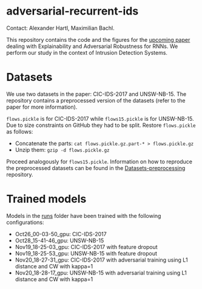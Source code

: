 # adversarial-recurrent-ids
Contact: Alexander Hartl, Maximilian Bachl. 

This repository contains the code and the figures for the [upcoming paper](https://arxiv.org/abs/1912.09855) dealing with Explainability and Adversarial Robustness for RNNs. We perform our study in the context of Intrusion Detection Systems.

# Datasets
We use two datasets in the paper: CIC-IDS-2017 and UNSW-NB-15. The repository contains a preprocessed version of the datasets (refer to the paper for more information). 

```flows.pickle``` is for CIC-IDS-2017 while ```flows15.pickle``` is for UNSW-NB-15. Due to size constraints on GitHub they had to be split. Restore ```flows.pickle``` as follows:
* Concatenate the parts: ```cat flows.pickle.gz.part-* > flows.pickle.gz```
* Unzip them: ```gzip -d flows.pickle.gz```

Proceed analogously for ```flows15.pickle```. Information on how to reproduce the preprocessed datasets can be found in the [Datasets-preprocessing](https://github.com/CN-TU/Datasets-preprocessing) repository.

# Trained models
Models in the [runs](runs) folder have been trained with the following configurations:
* Oct26_00-03-50_gpu: CIC-IDS-2017
* Oct28_15-41-46_gpu: UNSW-NB-15
* Nov19_18-25-03_gpu: CIC-IDS-2017 with feature dropout
* Nov19_18-25-53_gpu: UNSW-NB-15 with feature dropout
* Nov20_18-27-31_gpu: CIC-IDS-2017 with adversarial training using L1 distance and CW with kappa=1
* Nov20_18-28-17_gpu: UNSW-NB-15 with adversarial training using L1 distance and CW with kappa=1
